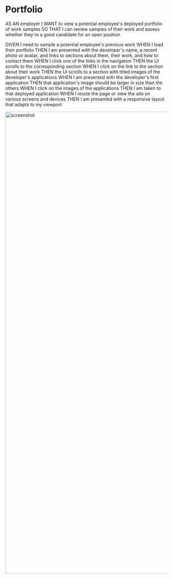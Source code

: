 # Portfolio

AS AN employer
I WANT to view a potential employee's deployed portfolio of work samples
SO THAT I can review samples of their work and assess whether they're a good candidate for an open position

GIVEN I need to sample a potential employee's previous work
WHEN I load their portfolio
THEN I am presented with the developer's name, a recent photo or avatar, and links to sections about them, their work, and how to contact them
WHEN I click one of the links in the navigation
THEN the UI scrolls to the corresponding section
WHEN I click on the link to the section about their work
THEN the UI scrolls to a section with titled images of the developer's applications
WHEN I am presented with the developer's first application
THEN that application's image should be larger in size than the others
WHEN I click on the images of the applications
THEN I am taken to that deployed application
WHEN I resize the page or view the site on various screens and devices
THEN I am presented with a responsive layout that adapts to my viewport

<img width="1440" alt="screenshot" src="https://user-images.githubusercontent.com/90798919/136715057-0afaf637-fedd-4d9b-80d1-a83acbfc5b92.png">
